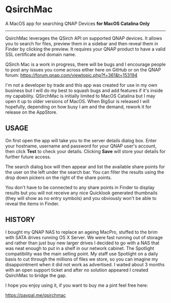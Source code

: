 # QsirchMac

A MacOS app for searching QNAP Devices **for MacOS Catalina Only**

***

QsirchMac leverages the QSirch API on supported QNAP devices.  It allows you to search for files, preview them in a sidebar and then reveal them in Finder by clicking the preview. It requires your QNAP product to have a valid SSL certificate and domain name.

QSirch Mac is a work in progress, there will be bugs and I encourage people to post any issues you come across either here on GitHub or on the QNAP forum: https://forum.qnap.com/viewtopic.php?f=361&t=153194

I'm not a developer by trade and this app was created for use in my own business but I will do my best to squash bugs and add features if it's inside my capability.  QSirchMac is initially limited to MacOS Catalina but I may open it up to older versions of MacOS. When BigSur is released I will hopefully, depending on how busy I am and the demand, rework it for release on the AppStore.

## USAGE
On first open the app will take you to the server details dialog box. Enter your hostname, username and password for your QNAP user's account, then click **Test** to check your details.  Clicking **Save** will store your details for further future access.

The search dialog box will then appear and list the available share points for the user on the left under the search bar.  You can filter the results using the drop down pickers on the right of the share points. 

You don't have to be connected to any share points in Finder to display results but you will not receive any nice Quicklook generated thumbnails (they will show as no entry symbols) and you obviously won't be able to reveal the items in Finder.

## HISTORY
I bought my QNAP NAS to replace an ageing MacPro, stuffed to the brim with SATA drives running OS X Server.  We were fast running out of storage and rather than just buy new larger drives I decided to go with a NAS that was neat enough to put in a shelf in our network cabinet.  The Spotlight compatibility was the main selling point. My staff use Spotlight on a daily basis to cut through the millions of files we store, so you can imagine my disappointment when it did not work as advertised.  I waited about 3 months with an open support ticket and after no solution appeared I created QsirchMac to bridge the gap.

I hope you enjoy using it, if you want to buy me a pint feel free here:

https://paypal.me/qsirchmac
